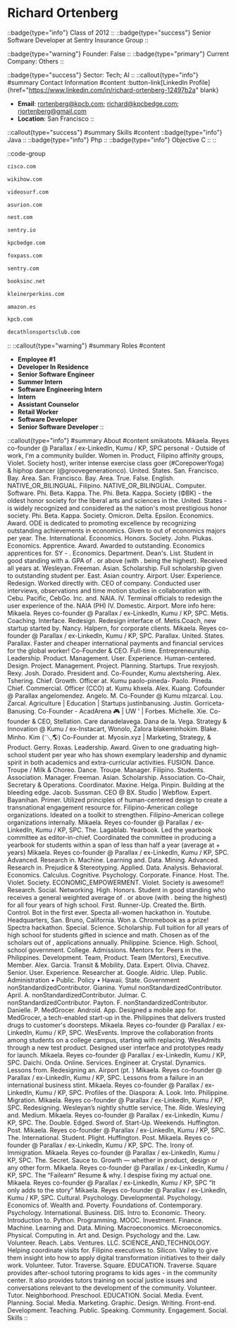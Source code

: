 # Richard Ortenberg
::badge{type="info"}
Class of 2012
::
::badge{type="success"}
Senior Software Developer at Sentry Insurance Group
::

::badge{type="warning"}
Founder: False
::
::badge{type="primary"}
Current Company: Others
::

::badge{type="success"}
Sector: Tech; AI
::
::callout{type="info"}
#summary
Contact Information
#content
:button-link[LinkedIn Profile]{href="https://www.linkedin.com/in/richard-ortenberg-12497b2a" blank}
- **Email**: rortenberg@kpcb.com; richard@kpcbedge.com; rjortenberg@gmail.com
- **Location**: San Francisco
::

::callout{type="success"}
#summary
Skills
#content
::badge{type="info"}
Java
::
::badge{type="info"}
Php
::
::badge{type="info"}
Objective C
::
::

::code-group
```bash [Cisco]
cisco.com
```
```bash [wikiHow]
wikihow.com
```
```bash [VideoSurf]
videosurf.com
```
```bash [Asurion]
asurion.com
```
```bash [Nest Labs]
nest.com
```
```bash [Sentry]
sentry.io
```
```bash [KPCB Edge]
kpcbedge.com
```
```bash [Foxpass]
foxpass.com
```
```bash [Sentry Insurance Group]
sentry.com
```
```bash [Books Inc.]
booksinc.net
```
```bash [Kleiner Perkins]
kleinerperkins.com
```
```bash [Amazon.com]
amazon.es
```
```bash [Kleiner Perkins Caufield & Byers]
kpcb.com
```
```bash [Decathlon Sports Club]
decathlonsportsclub.com
```
::
::callout{type="warning"}
#summary
Roles
#content
- **Employee #1**
- **Developer In Residence**
- **Senior Software Engineer**
- **Summer Intern**
- **Software Engineering Intern**
- **Intern**
- **Assistant Counselor**
- **Retail Worker**
- **Software Developer**
- **Senior Software Developer**
::

::callout{type="info"}
#summary
About
#content
smikatoots. Mikaela. Reyes co-founder @ Parallax / ex-LinkedIn, Kumu / KP, SPC personal - Outside of work, I'm a community builder. Women in. Product, Filipino affinity groups, Violet. Society host), writer intense exercise class goer (#CorepowerYoga) & hiphop dancer (@groovegenerationco). United. States. San. Francisco. Bay. Area. San. Francisco. Bay. Area. True. False. English. NATIVE_OR_BILINGUAL. Filipino. NATIVE_OR_BILINGUAL. Computer. Software. Phi. Beta. Kappa. The. Phi. Beta. Kappa. Society (ΦΒΚ) - the oldest honor society for the liberal arts and sciences in the. United. States - is widely recognized and considered as the nation's most prestigious honor society. Phi. Beta. Kappa. Society. Omicron. Delta. Epsilon. Economics. Award. ODE is dedicated to promoting excellence by recognizing outstanding achievements in economics. Given to out of economics majors per year. The. International. Economics. Honors. Society. John. Plukas. Economics. Apprentice. Award. Awarded to outstanding. Economics apprentices for. SY - . Economics. Department. Dean's. List. Student in good standing with a. GPA of . or above (with . being the highest). Received all years at. Wesleyan. Freeman. Asian. Scholarship. Full scholarship given to outstanding student per. East. Asian country. Airport. User. Experience. Redesign. Worked directly with. CEO of company. Conducted user interviews, observations and time motion studies in collaboration with. Cebu. Pacific, CebGo. Inc. and. NAIA. IV. Terminal officials to redesign the user experience of the. NAIA (PH) IV. Domestic. Airport. More info here: Mikaela. Reyes co-founder @ Parallax / ex-LinkedIn, Kumu / KP, SPC. Metis. Coaching. Interface. Redesign. Redesign interface of. Metis.Coach, new startup started by. Nancy. Halpern, for corporate clients. Mikaela. Reyes co-founder @ Parallax / ex-LinkedIn, Kumu / KP, SPC. Parallax. United. States. Parallax. Faster and cheaper international payments and financial services for the global worker! Co-Founder & CEO. Full-time. Entrepreneurship. Leadership. Product. Management. User. Experience. Human-centered. Design. Project. Management. Project. Planning. Startups. True rexyjosh. Rexy. Josh. Dorado. President and. Co-Founder, Kumu alextshering. Alex. Tshering. Chief. Growth. Officer at. Kumu paolo-pineda- Paolo. Pineda. Chief. Commercial. Officer (CCO) at. Kumu khxela. Alex. Kuang. Cofounder @ Parallax angelomendez. Angelo. M. Co-Founder @ Kumu mlzarcal. Lou. Zarcal. Agriculture | Education | Startups justinbanusing. Justin. Gorriceta-Banusing. Co-Founder - AcadArena 🎮 | UW ' | Forbes. Michelle. Xie. Co-founder & CEO, Stellation. Care danadelavega. Dana de la. Vega. Strategy & Innovation @ Kumu / ex-Instacart, Wonolo, Zalora blakeminhokim. Blake. Minho. Kim (〽️,🌎) Co-Founder at. Myosin.xyz | Marketing, Strategy, & Product. Gerry. Roxas. Leadership. Award. Given to one graduating high-school student per year who has shown exemplary leadership and dynamic spirit in both academics and extra-curricular activities. FUSION. Dance. Troupe / Milk & Choreo. Dance. Troupe. Manager. Filipino. Students. Association. Manager. Freeman. Asian. Scholarship. Association. Co-Chair, Secretary & Operations. Coordinator. Maxine. Helga. Pinpin. Building at the bleeding edge. Jacob. Sussman. CEO @ BX. Studio | Webflow. Expert. Bayanihan. Primer. Utilized principles of human-centered design to create a transnational engagement resource for. Filipino-American college organizations. Ideated on a toolkit to strengthen. Filipino-American college organizations internally. Mikaela. Reyes co-founder @ Parallax / ex-LinkedIn, Kumu / KP, SPC. The. Lagablab. Yearbook. Led the yearbook committee as editor-in-chief. Coordinated the committee in producing a yearbook for students within a span of less than half a year (average at + years) Mikaela. Reyes co-founder @ Parallax / ex-LinkedIn, Kumu / KP, SPC. Advanced. Research in. Machine. Learning and. Data. Mining. Advanced. Research in. Prejudice & Stereotyping. Applied. Data. Analysis. Behavioral. Economics. Calculus. Cognitive. Psychology. Corporate. Finance. Host. The. Violet. Society. ECONOMIC_EMPOWERMENT. Violet. Society is awesome!! Research. Social. Networking. High. Honors. Student in good standing who receives a general weighted average of . or above (with . being the highest) for all four years of high school. First. Runner-Up. Created the. Birth. Control. Bot in the first ever. Specta all-women hackathon in. Youtube. Headquarters, San. Bruno, California. Won a. Chromebook as a prize! Spectra hackathon. Special. Science. Scholarship. Full tuition for all years of high school for students gifted in science and math. Chosen as of the scholars out of , applications annually. Philippine. Science. High. School, school government. College. Admissions. Mentors for. Peers in the. Philippines. Development. Team, Product. Team (Mentors), Executive. Member. Alex. Garcia. Transit & Mobility. Data. Expert. Olivia. Chavez. Senior. User. Experience. Researcher at. Google. Aldric. Ulep. Public. Administration • Public. Policy • Hawaii. State. Government nonStandardizedContributor. Gianina. Yumul nonStandardizedContributor. April. A. nonStandardizedContributor. Julmar. C. nonStandardizedContributor. Payton. F. nonStandardizedContributor. Danielle. P. MedGrocer. Android. App. Designed a mobile app for. MedGrocer, a tech-enabled start-up in the. Philippines that delivers trusted drugs to customer's doorsteps. Mikaela. Reyes co-founder @ Parallax / ex-LinkedIn, Kumu / KP, SPC. WesEvents. Improve the collaboration fronts among students on a college campus, starting with replacing. WesAdmits through a new test product. Designed user interface and prototypes ready for launch. Mikaela. Reyes co-founder @ Parallax / ex-LinkedIn, Kumu / KP, SPC. Daichi. Onda. Online. Services. Engineer at. Crystal. Dynamics. Lessons from. Redesigning an. Airport (pt. ) Mikaela. Reyes co-founder @ Parallax / ex-LinkedIn, Kumu / KP, SPC. Lessons from a failure in an international business stint. Mikaela. Reyes co-founder @ Parallax / ex-LinkedIn, Kumu / KP, SPC. Profiles of the. Diaspora: A. Look. Into. Philippine. Migration. Mikaela. Reyes co-founder @ Parallax / ex-LinkedIn, Kumu / KP, SPC. Redesigning. Wesleyan’s nightly shuttle service, The. Ride. Wesleying and. Medium. Mikaela. Reyes co-founder @ Parallax / ex-LinkedIn, Kumu / KP, SPC. The. Double. Edged. Sword of. Start-Up. Weekends. Huffington. Post. Mikaela. Reyes co-founder @ Parallax / ex-LinkedIn, Kumu / KP, SPC. The. International. Student. Plight. Huffington. Post. Mikaela. Reyes co-founder @ Parallax / ex-LinkedIn, Kumu / KP, SPC. The. Irony of. Immigration. Mikaela. Reyes co-founder @ Parallax / ex-LinkedIn, Kumu / KP, SPC. The. Secret. Sauce to. Growth — whether in product, design or any other form. Mikaela. Reyes co-founder @ Parallax / ex-LinkedIn, Kumu / KP, SPC. The “Failearn” Resume & why. I despise fixing my actual one. Mikaela. Reyes co-founder @ Parallax / ex-LinkedIn, Kumu / KP, SPC “It only adds to the story” Mikaela. Reyes co-founder @ Parallax / ex-LinkedIn, Kumu / KP, SPC. Cultural. Psychology. Developmental. Psychology. Economics of. Wealth and. Poverty. Foundations of. Contemporary. Psychology. International. Business. DIS. Intro to. Economic. Theory. Introduction to. Python. Programming. MOOC. Investment. Finance. Machine. Learning and. Data. Mining. Macroeconomics. Microeconomics. Physical. Computing in. Art and. Design. Psychology and the. Law. Volunteer. Reach. Labs. Ventures. LLC. SCIENCE_AND_TECHNOLOGY. Helping coordinate visits for. Filipino executives to. Silicon. Valley to give them insight into how to apply digital transformation initiatives to their daily work. Volunteer. Tutor. Traverse. Square. EDUCATION. Traverse. Square provides after-school tutoring programs to kids ages - in the community center. It also provides tutors training on social justice issues and conversations relevant to the development of the community. Volunteer. Tutor. Neighborhood. Preschool. EDUCATION. Social. Media. Event. Planning. Social. Media. Marketing. Graphic. Design. Writing. Front-end. Development. Teaching. Public. Speaking. Community. Engagement. Social. Skills
::
